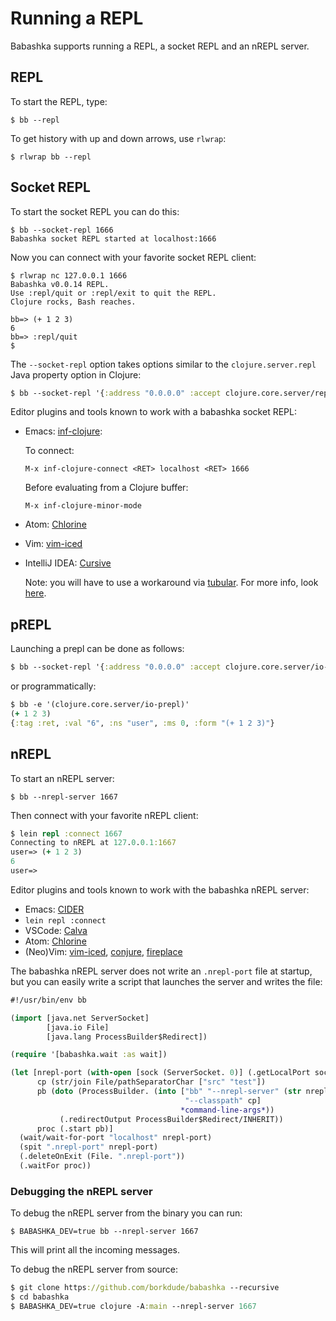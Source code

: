 # Running a REPL

Babashka supports running a REPL, a socket REPL and an nREPL server.

## REPL

To start the REPL, type:

``` shell
$ bb --repl
```

To get history with up and down arrows, use `rlwrap`:

``` shell
$ rlwrap bb --repl
```

## Socket REPL

To start the socket REPL you can do this:

``` shell
$ bb --socket-repl 1666
Babashka socket REPL started at localhost:1666
```

Now you can connect with your favorite socket REPL client:

``` shell
$ rlwrap nc 127.0.0.1 1666
Babashka v0.0.14 REPL.
Use :repl/quit or :repl/exit to quit the REPL.
Clojure rocks, Bash reaches.

bb=> (+ 1 2 3)
6
bb=> :repl/quit
$
```

The `--socket-repl` option takes options similar to the `clojure.server.repl` Java property option in Clojure:

``` clojure
$ bb --socket-repl '{:address "0.0.0.0" :accept clojure.core.server/repl :port 1666}'
```

Editor plugins and tools known to work with a babashka socket REPL:

- Emacs: [inf-clojure](https://github.com/clojure-emacs/inf-clojure):

  To connect:

  `M-x inf-clojure-connect <RET> localhost <RET> 1666`

  Before evaluating from a Clojure buffer:

  `M-x inf-clojure-minor-mode`

- Atom: [Chlorine](https://github.com/mauricioszabo/atom-chlorine)
- Vim: [vim-iced](https://github.com/liquidz/vim-iced)
- IntelliJ IDEA: [Cursive](https://cursive-ide.com/)

  Note: you will have to use a workaround via
  [tubular](https://github.com/mfikes/tubular). For more info, look
  [here](https://cursive-ide.com/userguide/repl.html#repl-types).

## pREPL

Launching a prepl can be done as follows:

``` clojure
$ bb --socket-repl '{:address "0.0.0.0" :accept clojure.core.server/io-prepl :port 1666}'
```

or programmatically:

``` clojure
$ bb -e '(clojure.core.server/io-prepl)'
(+ 1 2 3)
{:tag :ret, :val "6", :ns "user", :ms 0, :form "(+ 1 2 3)"}
```

## nREPL

To start an nREPL server:

``` shell
$ bb --nrepl-server 1667
```

Then connect with your favorite nREPL client:

``` clojure
$ lein repl :connect 1667
Connecting to nREPL at 127.0.0.1:1667
user=> (+ 1 2 3)
6
user=>
```

Editor plugins and tools known to work with the babashka nREPL server:

  - Emacs: [CIDER](https://docs.cider.mx/cider/platforms/babashka.html)
  - `lein repl :connect`
  - VSCode: [Calva](http://calva.io/)
  - Atom: [Chlorine](https://github.com/mauricioszabo/atom-chlorine)
  - (Neo)Vim: [vim-iced](https://github.com/liquidz/vim-iced), [conjure](https://github.com/Olical/conjure), [fireplace](https://github.com/tpope/vim-fireplace)

The babashka nREPL server does not write an `.nrepl-port` file at startup, but
you can easily write a script that launches the server and writes the file:

``` clojure
#!/usr/bin/env bb

(import [java.net ServerSocket]
        [java.io File]
        [java.lang ProcessBuilder$Redirect])

(require '[babashka.wait :as wait])

(let [nrepl-port (with-open [sock (ServerSocket. 0)] (.getLocalPort sock))
      cp (str/join File/pathSeparatorChar ["src" "test"])
      pb (doto (ProcessBuilder. (into ["bb" "--nrepl-server" (str nrepl-port)
                                       "--classpath" cp]
                                      *command-line-args*))
           (.redirectOutput ProcessBuilder$Redirect/INHERIT))
      proc (.start pb)]
  (wait/wait-for-port "localhost" nrepl-port)
  (spit ".nrepl-port" nrepl-port)
  (.deleteOnExit (File. ".nrepl-port"))
  (.waitFor proc))
```

### Debugging the nREPL server

To debug the nREPL server from the binary you can run:

``` shell
$ BABASHKA_DEV=true bb --nrepl-server 1667
```

This will print all the incoming messages.

To debug the nREPL server from source:

``` clojure
$ git clone https://github.com/borkdude/babashka --recursive
$ cd babashka
$ BABASHKA_DEV=true clojure -A:main --nrepl-server 1667
```
